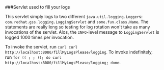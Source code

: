 ###Servlet used to fill your logs

This servlet simply logs to two different `java.util.logging.Logger`s: `com.redhat.gss.logging.LoggingServlet` and `some.fun.class.Name`.  The statements are really long so testing for log rotation won't take as many invocations of the servlet.  Alos, the `INFO`-level message to `LoggingServlet` is logged 1000 times per invocation.

To invoke the servlet, run `curl curl http://localhost:8080/fillMyLogsPlease/logging`.  To invoke indefinitely, run `for (( ; ; )); do curl http://localhost:8080/fillMyLogsPlease/logging; done`.
